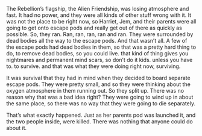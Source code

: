 The Rebellion’s flagship, the Alien Friendship, was losing atmosphere
and fast. It had no power, and they were all kinds of other stuff wrong
with it. It was not the place to be right now, so Harriet, Jem, and
their parents were all going to get onto escape pods and really get out
of there as quickly as possible. So, they ran. Ran, ran, ran, ran and
ran. They were surrounded by dead bodies all the way to the escape pods.
And that wasn’t all. A few of the escape pods had dead bodies in them,
so that was a pretty hard thing to do, to remove dead bodies, so you
could live. that kind of thing gives you nightmares and permanent mind
scars, so don’t do it kids. unless you have to. to survive. and that was
what they were doing right now, surviving.

It was survival that they had in mind when they decided to board
separate escape pods. They were pretty small, and so they were thinking
about the oxygen atmosphere in them running out. So they split up. There
was no reason why that was a bad idea right? They were going to wind up
in about the same place, so there was no way that they were going to die
separately.

That’s what exactly happened. Just as her parents pod was launched it,
and the two people inside, were killed. There was nothing that anyone
could do about it.

